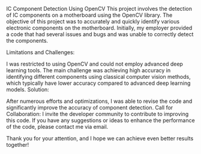 IC Component Detection Using OpenCV
This project involves the detection of IC components on a motherboard using the OpenCV library. The objective of this project was to accurately and quickly identify various electronic components on the motherboard. Initially, my employer provided a code that had several issues and bugs and was unable to correctly detect the components.

Limitations and Challenges:

I was restricted to using OpenCV and could not employ advanced deep learning tools.
The main challenge was achieving high accuracy in identifying different components using classical computer vision methods, which typically have lower accuracy compared to advanced deep learning models.
Solution:

After numerous efforts and optimizations, I was able to revise the code and significantly improve the accuracy of component detection.
Call for Collaboration:
I invite the developer community to contribute to improving this code. If you have any suggestions or ideas to enhance the performance of the code, please contact me via email.

Thank you for your attention, and I hope we can achieve even better results together!

